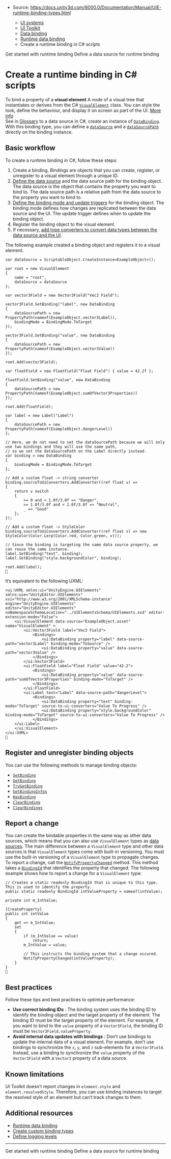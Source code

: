 * Source: https://docs.unity3d.com/6000.0/Documentation/Manual/UIE-runtime-binding-types.html

  * [UI systems](https://docs.unity3d.com/6000.0/Documentation/Manual/UIToolkits.html)
  * [UI Toolkit](https://docs.unity3d.com/6000.0/Documentation/Manual/UIElements.html)
  * [Data binding](https://docs.unity3d.com/6000.0/Documentation/Manual/UIE-data-binding.html)
  * [Runtime data binding](https://docs.unity3d.com/6000.0/Documentation/Manual/UIE-runtime-binding.html)
  * Create a runtime binding in C# scripts


[](https://docs.unity3d.com/6000.0/Documentation/Manual/UIE-get-started-runtime-binding.html)
Get started with runtime binding
[](https://docs.unity3d.com/6000.0/Documentation/Manual/UIE-runtime-binding-define-data-source.html)
Define a data source for runtime binding
# Create a runtime binding in C# scripts
To bind a property of a **visual element** A node of a visual tree that instantiates or derives from the C# [`VisualElement`](https://docs.unity3d.com/6000.0/Documentation/ScriptReference/UIElements.VisualElement.html) class. You can style the look, define the behaviour, and display it on screen as part of the UI. [More info](https://docs.unity3d.com/6000.0/Documentation/Manual/UIE-VisualTree.html)  
See in [Glossary](https://docs.unity3d.com/6000.0/Documentation/Manual/Glossary.html#Visualelement) to a data source in C#, create an instance of [`DataBinding`](https://docs.unity3d.com/6000.0/Documentation/ScriptReference/UIElements.DataBinding.html). With this binding type, you can define a [`dataSource`](https://docs.unity3d.com/6000.0/Documentation/ScriptReference/UIElements.DataBinding-dataSource.html) and a [`dataSourcePath`](https://docs.unity3d.com/6000.0/Documentation/ScriptReference/UIElements.DataBinding-dataSourcePath.html) directly on the binding instance. 
## Basic workflow
To create a runtime binding in C#, follow these steps:
  1. Create a binding. Bindings are objects that you can create, register, or unregister to a visual element through a unique ID.
  2. [Define the data source](https://docs.unity3d.com/6000.0/Documentation/Manual/UIE-runtime-binding-define-data-source.html) and the data source path for the binding object. The data source is the object that contains the property you want to bind to. The data source path is a relative path from the data source to the property you want to bind to.
  3. [Define the binding mode and update triggers](https://docs.unity3d.com/6000.0/Documentation/Manual/UIE-runtime-binding-mode-update.html) for the binding object. The binding mode defines how changes are replicated between the data source and the UI. The update trigger defines when to update the binding object.
  4. Register the binding object to the visual element.
  5. If necessary, [add type converters to convert data types between the data source and the UI](https://docs.unity3d.com/6000.0/Documentation/Manual/UIE-runtime-binding-data-type-conversion.html).


The following example created a binding object and registers it to a visual element.
```
var dataSource = ScriptableObject.CreateInstance<ExampleObject>();

var root = new VisualElement
{
    name = "root",
    dataSource = dataSource
};

var vector3Field = new Vector3Field("Vec3 Field");

vector3Field.SetBinding("label", new DataBinding
{
    dataSourcePath = new PropertyPath(nameof(ExampleObject.vector3Label)),
    bindingMode = BindingMode.ToTarget
});

vector3Field.SetBinding("value", new DataBinding
{
    dataSourcePath = new PropertyPath(nameof(ExampleObject.vector3Value))
});

root.Add(vector3Field);

var floatField = new FloatField("Float Field") { value = 42.2f };

floatField.SetBinding("value", new DataBinding
{
    dataSourcePath = new PropertyPath(nameof(ExampleObject.sumOfVector3Properties))
});

root.Add(floatField);

var label = new Label("Label")
{
    dataSourcePath = new PropertyPath(nameof(ExampleObject.dangerLevel))
};

// Here, we do not need to set the dataSourcePath because we will only use two bindings and they will use the same path,
// so we set the dataSourcePath on the Label directly instead.
var binding = new DataBinding
{
    bindingMode = BindingMode.ToTarget
};

// Add a custom float -> string converter
binding.sourceToUiConverters.AddConverter((ref float v) => 
{
    return v switch
    {
        >= 0 and < 1.0f/3.0f => "Danger",
        >= 1.0f/3.0f and < 2.0f/3.0f => "Neutral",
        _ => "Good"
    };
});

// Add a custom float -> StyleColor
binding.sourceToUiConverters.AddConverter((ref float v) => new StyleColor(Color.Lerp(Color.red, Color.green, v)));

// Since the binding is targeting the same data source property, we can reuse the same instance.
label.SetBinding("text", binding);
label.SetBinding("style.backgroundColor", binding);

root.Add(label);

```

It’s equivalent to the following UXML:
```
<ui:UXML xmlns:ui="UnityEngine.UIElements" xmlns:uie="UnityEditor.UIElements" xsi="http://www.w3.org/2001/XMLSchema-instance" engine="UnityEngine.UIElements" 
editor="UnityEditor.UIElements" noNamespaceSchemaLocation="../UIElementsSchema/UIElements.xsd" editor-extension-mode="False">
    <ui:VisualElement data-source="ExampleObject.asset" name="VisualElement" >
        <ui:Vector3Field label="Vec3 Field">
            <Bindings>
                <ui:DataBinding property="label" data-source-path="vector3Label" binding-mode="ToSource" />
                <ui:DataBinding property="value" data-source-path="vector3Value" />
            </Bindings>
        </ui:Vector3Field>
        <ui:FloatField label="Float Field" value="42.2">
            <Bindings>
                <ui:DataBinding property="value" data-source-path="sumOfVector3Properties" binding-mode="ToTarget" />
            </Bindings>
        </ui:FloatField>
        <ui:Label text="Label" data-source-path="dangerLevel">
            <Bindings>
                <ui:DataBinding property="text" binding-mode="ToTarget" source-to-ui-converters="Value To Progress" />
                <ui:DataBinding property="style.backgroundColor" binding-mode="ToTarget" source-to-ui-converters="Value To Progress" />
            </Bindings>
    </ui:Label>
    </ui:VisualElement>
</ui:UXML>

```

## Register and unregister binding objects
You can use the following methods to manage binding objects:
  * [`SetBinding`](https://docs.unity3d.com/6000.0/Documentation/ScriptReference/UIElements.VisualElement.SetBinding.html)
  * [`GetBinding`](https://docs.unity3d.com/6000.0/Documentation/ScriptReference/UIElements.VisualElement.GetBinding.html)
  * [`TryGetBinding`](https://docs.unity3d.com/6000.0/Documentation/ScriptReference/UIElements.VisualElement.TryGetBinding.html)
  * [`GetBindingInfos`](https://docs.unity3d.com/6000.0/Documentation/ScriptReference/UIElements.VisualElement.GetBindingInfos.html)
  * [`HasBinding`](https://docs.unity3d.com/6000.0/Documentation/ScriptReference/UIElements.VisualElement.HasBinding.html)
  * [`ClearBinding`](https://docs.unity3d.com/6000.0/Documentation/ScriptReference/UIElements.VisualElement.ClearBinding.html)
  * [`ClearBindings`](https://docs.unity3d.com/6000.0/Documentation/ScriptReference/UIElements.VisualElement.ClearBindings.html)


## Report a change
You can create the bindable properties in the same way as other data sources, which means that you can also use `VisualElement` types as [data sources](https://docs.unity3d.com/6000.0/Documentation/Manual/UIE-runtime-binding-define-data-source.html). The main difference between a `VisualElement` type and other data sources is that `VisualElement` types come with built-in versioning. You must use the built-in versioning of a `VisualElement` type to propagate changes. 
To report a change, call the [`NotifyPropertyChanged`](https://docs.unity3d.com/6000.0/Documentation/ScriptReference/UIElements.CallbackEventHandler.NotifyPropertyChanged.html) method. This method takes a [`BindingId`](https://docs.unity3d.com/6000.0/Documentation/ScriptReference/UIElements.BindingId.html) that identifies the property that changed. 
The following example shows how to report a change for a `VisualElement` type:
```
// Creates a static readonly BindingId that is unique to this type. This is used to identify the property. 
public static readonly BindingId intValueProperty = nameof(intValue);

private int m_IntValue;

[CreateProperty]
public int intValue
{
    get => m_IntValue;
    set
    {
        if (m_IntValue == value)
            return;
        m_IntValue = value;
        
        // This instructs the binding system that a change occured.
        NotifyPropertyChanged(intValueProperty);
    }
}

```

## Best practices
Follow these tips and best practices to optimize performance:
  * **Use correct binding IDs** : The binding system uses the binding ID to identify the binding object and the target property of the element. The binding ID must be the target property of the element. For example, if you want to bind to the `value` property of a `Vector3Field`, the binding ID must be `Vector3Field.valueProperty`.
  * **Avoid internal data updates with bindings** : Don’t use bindings to update the internal data of a visual element. For example, don’t use bindings to synchronize the `x`, `y`, and `z` sub-elements for a `Vector3Field`. Instead, use a binding to synchronize the `value` property of the `Vector3Field` with a `Vector3` property of a data source.


## Known limitations
UI Toolkit doesn’t report changes in `element.style` and `element.resolvedStyle`. Therefore, you can use binding instances to target the resolved style of an element but can’t track changes to them.
## Additional resources
  * [Runtime data binding](https://docs.unity3d.com/6000.0/Documentation/Manual/UIE-runtime-binding.html)
  * [Create custom binding types](https://docs.unity3d.com/6000.0/Documentation/Manual/UIE-runtime-binding-custom-types.html)
  * [Define logging levels](https://docs.unity3d.com/6000.0/Documentation/Manual/UIE-runtime-binding-logging-levels.html)


* * *
[](https://docs.unity3d.com/6000.0/Documentation/Manual/UIE-get-started-runtime-binding.html)
Get started with runtime binding
[](https://docs.unity3d.com/6000.0/Documentation/Manual/UIE-runtime-binding-define-data-source.html)
Define a data source for runtime binding
